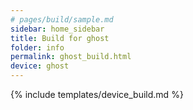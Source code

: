 ```yaml
---
# pages/build/sample.md
sidebar: home_sidebar
title: Build for ghost
folder: info
permalink: ghost_build.html
device: ghost
---
```

{% include templates/device_build.md %}
